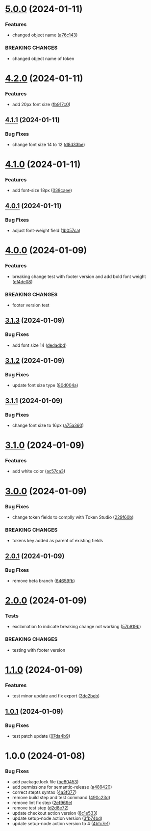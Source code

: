 # [5.0.0](https://github.com/toshi-dsv/design-token-versioning/compare/v4.2.0...v5.0.0) (2024-01-11)


### Features

* changed object name ([a76c143](https://github.com/toshi-dsv/design-token-versioning/commit/a76c143234bdcfc78638bc2467f38c93b05a13ee))


### BREAKING CHANGES

* changed object name of token

# [4.2.0](https://github.com/toshi-dsv/design-token-versioning/compare/v4.1.1...v4.2.0) (2024-01-11)


### Features

* add 20px font size ([fb917c0](https://github.com/toshi-dsv/design-token-versioning/commit/fb917c0c6d85cb7901598a4c51c9aa2533f1ca9e))

## [4.1.1](https://github.com/toshi-dsv/design-token-versioning/compare/v4.1.0...v4.1.1) (2024-01-11)


### Bug Fixes

* change font size 14 to 12 ([d8d33be](https://github.com/toshi-dsv/design-token-versioning/commit/d8d33be6d04d53ae9d28c376eafbfd9ae92be3ce))

# [4.1.0](https://github.com/toshi-dsv/design-token-versioning/compare/v4.0.1...v4.1.0) (2024-01-11)


### Features

* add font-size 18px ([038caee](https://github.com/toshi-dsv/design-token-versioning/commit/038caeece0c8e6bfda4b52b068891aba4768f06d))

## [4.0.1](https://github.com/toshi-dsv/design-token-versioning/compare/v4.0.0...v4.0.1) (2024-01-11)


### Bug Fixes

* adjust font-weight field ([1b057ca](https://github.com/toshi-dsv/design-token-versioning/commit/1b057cabcab07fd7b0cdeade8b3c4907a4a6e874))

# [4.0.0](https://github.com/toshi-dsv/design-token-versioning/compare/v3.1.3...v4.0.0) (2024-01-09)


### Features

* breaking change test with footer version and add bold font weight ([ef4de08](https://github.com/toshi-dsv/design-token-versioning/commit/ef4de080ea28bb6b354a69b758f875a15b5b907f))


### BREAKING CHANGES

* footer version test

## [3.1.3](https://github.com/toshi-dsv/design-token-versioning/compare/v3.1.2...v3.1.3) (2024-01-09)


### Bug Fixes

* add font size 14 ([dedadbd](https://github.com/toshi-dsv/design-token-versioning/commit/dedadbd1189ac2dc17159d6bc8d1ccf79047146d))

## [3.1.2](https://github.com/toshi-dsv/design-token-versioning/compare/v3.1.1...v3.1.2) (2024-01-09)


### Bug Fixes

* update font size type ([80d004a](https://github.com/toshi-dsv/design-token-versioning/commit/80d004ae3805f80aaebae340720a72978712f74b))

## [3.1.1](https://github.com/toshi-dsv/design-token-versioning/compare/v3.1.0...v3.1.1) (2024-01-09)


### Bug Fixes

* change font size to 16px ([a75a360](https://github.com/toshi-dsv/design-token-versioning/commit/a75a360efe483b6c56920176b4c7aa98a0c20929))

# [3.1.0](https://github.com/toshi-dsv/design-token-versioning/compare/v3.0.0...v3.1.0) (2024-01-09)


### Features

* add white color ([ac57ca3](https://github.com/toshi-dsv/design-token-versioning/commit/ac57ca3ba4a59f1f3fa40e9a5af3b8c966a4f183))

# [3.0.0](https://github.com/toshi-dsv/design-token-versioning/compare/v2.0.1...v3.0.0) (2024-01-09)


### Bug Fixes

* change token fields to complly with Token Studio ([229f60b](https://github.com/toshi-dsv/design-token-versioning/commit/229f60bbdce0f7309620c2fb55a21279f0b4966f))


### BREAKING CHANGES

* tokens key added as parent of existing fields

## [2.0.1](https://github.com/toshi-dsv/design-token-versioning/compare/v2.0.0...v2.0.1) (2024-01-09)


### Bug Fixes

* remove beta branch ([64659fb](https://github.com/toshi-dsv/design-token-versioning/commit/64659fb5fbfde97ae93bb1daccb77afa0f6a6abc))

# [2.0.0](https://github.com/toshi-dsv/design-token-versioning/compare/v1.1.0...v2.0.0) (2024-01-09)


### Tests

* exclamation to indicate breaking change not working ([57b819b](https://github.com/toshi-dsv/design-token-versioning/commit/57b819b22306191a007ea66857b289278e285e32))


### BREAKING CHANGES

* testing with footer version

# [1.1.0](https://github.com/toshi-dsv/design-token-versioning/compare/v1.0.1...v1.1.0) (2024-01-09)


### Features

* test minor update and fix export ([3dc2beb](https://github.com/toshi-dsv/design-token-versioning/commit/3dc2beb916d4533c92f7c854d5d770e71a0bb4c1))

## [1.0.1](https://github.com/toshi-dsv/design-token-versioning/compare/v1.0.0...v1.0.1) (2024-01-09)


### Bug Fixes

* test patch update ([07da4b9](https://github.com/toshi-dsv/design-token-versioning/commit/07da4b980184eca5f96ef46644401f22f107b846))

# 1.0.0 (2024-01-08)


### Bug Fixes

* add package.lock file ([be80453](https://github.com/toshi-dsv/design-token-versioning/commit/be804538ed2b3e9942b494bec6c768087c312515))
* add permissions for semantic-release ([a489420](https://github.com/toshi-dsv/design-token-versioning/commit/a489420bd6c35535730e9fbaa763b022d22ee839))
* correct stepts syntax ([4a3f077](https://github.com/toshi-dsv/design-token-versioning/commit/4a3f077ea02d4e7667857a26b390ba3a562f6cf9))
* remove build step and test command ([490c23d](https://github.com/toshi-dsv/design-token-versioning/commit/490c23db26608548b6ae518e8a13a1bcc22a70c3))
* remove lint fix step ([2ef969e](https://github.com/toshi-dsv/design-token-versioning/commit/2ef969eadab0bca79f3d48138434132236454c49))
* remove test step ([d2d8e72](https://github.com/toshi-dsv/design-token-versioning/commit/d2d8e72da151f6f4d797150fcf5d8287570fab17))
* update checkout action version ([8c1e533](https://github.com/toshi-dsv/design-token-versioning/commit/8c1e5332fb6564867a21ee51131ca77de293a313))
* update setup-node action version ([3fb74bd](https://github.com/toshi-dsv/design-token-versioning/commit/3fb74bd75ba69f06391e746eb33797e6f17a88c6))
* update setup-node action version to 4 ([4bfc7e1](https://github.com/toshi-dsv/design-token-versioning/commit/4bfc7e14e8b5e0d1b7e9261be1ed6fbcdcba111f))
